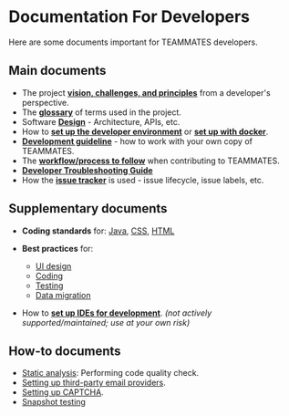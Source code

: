 # Documentation For Developers

Here are some documents important for TEAMMATES developers.

## Main documents

* The project [**vision, challenges, and principles**](overview.md) from a developer's perspective.
* The [**glossary**](glossary.md) of terms used in the project.
* Software [**Design**](design.md) - Architecture, APIs, etc.
* How to [**set up the developer environment**](setting-up.md) or [**set up with docker**](setting-up-with-docker.md).
* [**Development guideline**](development.md) - how to work with your own copy of TEAMMATES.
* The [**workflow/process to follow**](process.md) when contributing to TEAMMATES.
* [**Developer Troubleshooting Guide**](troubleshooting-guide.md)
* How the [**issue tracker**](issues.md) is used - issue lifecycle, issue labels, etc.

## Supplementary documents

* **Coding standards** for:
  [Java](https://oss-generic.github.io/process/codingStandards/CodingStandard-Java.html),
  [CSS](https://oss-generic.github.io/process/codingStandards/CodingStandard-Css.html),
  [HTML](https://oss-generic.github.io/process/codingStandards/CodingStandard-Html.html)

* **Best practices** for:
  * [UI design](best-practices/ui-design.md)
  * [Coding](best-practices/coding.md)
  * [Testing](best-practices/testing.md)
  * [Data migration](best-practices/data-migration.md)

* How to [**set up IDEs for development**](ide-setup.md). _(not actively supported/maintained; use at your own risk)_

## How-to documents

* [Static analysis](static-analysis.md): Performing code quality check.
* [Setting up third-party email providers](emails.md).
* [Setting up CAPTCHA](captcha.md).
* [Snapshot testing](snapshot-testing.md)

